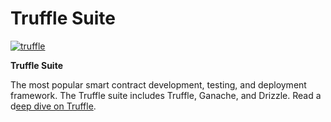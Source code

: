 # Truffle Suite

[![truffle](https://ethereum.consensys.net/hs-fs/hubfs/truffle.png?width=500&name=truffle.png)](http://bit.ly/truffle-portal)

**Truffle Suite**

The most popular smart contract development, testing, and deployment framework. The Truffle suite includes Truffle, Ganache, and Drizzle. Read a d[eep dive on Truffle](http://bit.ly/truffle-deep-dive-devportal).

